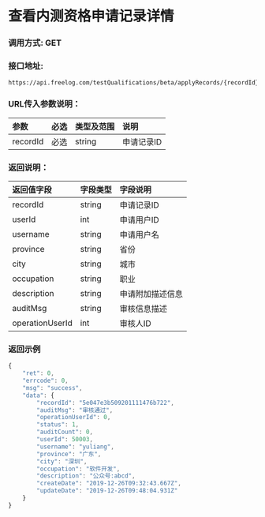 # 查看内测资格申请记录详情

### 调用方式: GET

### 接口地址:

```
https://api.freelog.com/testQualifications/beta/applyRecords/{recordId}
```

### URL传入参数说明：

| 参数 | 必选 | 类型及范围 | 说明 |
| :--- | :--- | :--- | :--- |
| recordId | 必选 | string | 申请记录ID |


### 返回说明：

| 返回值字段 | 字段类型 | 字段说明 |
| :--- | :--- | :--- |
| recordId | string |  申请记录ID |
| userId | int | 申请用户ID |
| username | string | 申请用户名 |
| province | string | 省份 |
| city | string | 城市 |
| occupation | string | 职业 |
| description | string | 申请附加描述信息 |
| auditMsg | string | 审核信息描述 |
| operationUserId | int | 审核人ID |

### 返回示例

```js
{
	"ret": 0,
	"errcode": 0,
	"msg": "success",
	"data": {
		"recordId": "5e047e3b509201111476b722",
		"auditMsg": "审核通过",
		"operationUserId": 0,
		"status": 1,
		"auditCount": 0,
		"userId": 50003,
		"username": "yuliang",
		"province": "广东",
		"city": "深圳",
		"occupation": "软件开发",
		"description": "公众号:abcd",
		"createDate": "2019-12-26T09:32:43.667Z",
		"updateDate": "2019-12-26T09:48:04.931Z"
	}
}
```



